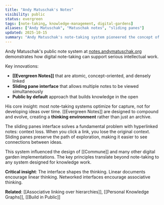 ```yaml
---
title: "Andy Matuschak's Notes"
visibility: public
status: evergreen
tags: [note-taking, knowledge-management, digital-gardens]
aliases: ["Andy Matuschak", "Matuschak notes", "sliding panes"]
updated: 2025-10-15
summary: "Andy Matuschak's note-taking system pioneered the concept of evergreen notes with sliding pane interfaces and dense linking."
---
```


Andy Matuschak's public note system at [notes.andymatuschak.org](https://notes.andymatuschak.org) demonstrates how digital note-taking can support serious intellectual work.

Key innovations:
- **[[Evergreen Notes]]** that are atomic, concept-oriented, and densely linked
- **Sliding pane interface** that allows multiple notes to be viewed simultaneously
- **Public by default** approach that builds knowledge in the open

His core insight: most note-taking systems optimize for capture, not for developing ideas over time. [[Evergreen Notes]] are designed to compound and evolve, creating a **thinking environment** rather than just an archive.

The sliding panes interface solves a fundamental problem with hyperlinked notes: context loss. When you click a link, you lose the original context. Sliding panes preserve the path of exploration, making it easier to see connections between ideas.

This system influenced the design of [[Commune]] and many other digital garden implementations. The key principles translate beyond note-taking to any system designed for knowledge work.

**Critical insight**: The interface shapes the thinking. Linear documents encourage linear thinking. Networked interfaces encourage associative thinking.

**Related**: [[Associative linking over hierarchies]], [[Personal Knowledge Graphs]], [[Build in Public]]
